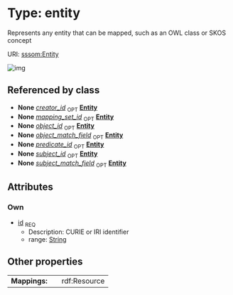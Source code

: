 
# Type: entity


Represents any entity that can be mapped, such as an OWL class or SKOS concept

URI: [sssom:Entity](http://w3id.org/sssom/Entity)


![img](http://yuml.me/diagram/nofunky;dir:TB/class/[MappingSet]-%20creator_id%200..1>[Entity&#124;id:string],[Mapping]-%20creator_id%200..1>[Entity],[MappingSet]-%20mapping_set_id%200..1>[Entity],[Mapping]-%20object_id%200..1>[Entity],[MappingSet]-%20object_match_field%200..1>[Entity],[Mapping]-%20object_match_field%200..1>[Entity],[Mapping]-%20predicate_id%200..1>[Entity],[Mapping]-%20subject_id%200..1>[Entity],[MappingSet]-%20subject_match_field%200..1>[Entity],[Mapping]-%20subject_match_field%200..1>[Entity],[MappingSet],[Mapping])

## Referenced by class

 *  **None** *[creator_id](creator_id.md)*  <sub>OPT</sub>  **[Entity](Entity.md)**
 *  **None** *[mapping_set_id](mapping_set_id.md)*  <sub>OPT</sub>  **[Entity](Entity.md)**
 *  **None** *[object_id](object_id.md)*  <sub>OPT</sub>  **[Entity](Entity.md)**
 *  **None** *[object_match_field](object_match_field.md)*  <sub>OPT</sub>  **[Entity](Entity.md)**
 *  **None** *[predicate_id](predicate_id.md)*  <sub>OPT</sub>  **[Entity](Entity.md)**
 *  **None** *[subject_id](subject_id.md)*  <sub>OPT</sub>  **[Entity](Entity.md)**
 *  **None** *[subject_match_field](subject_match_field.md)*  <sub>OPT</sub>  **[Entity](Entity.md)**

## Attributes


### Own

 * [id](id.md)  <sub>REQ</sub>
    * Description: CURIE or IRI identifier
    * range: [String](types/String.md)

## Other properties

|  |  |  |
| --- | --- | --- |
| **Mappings:** | | rdf:Resource |

